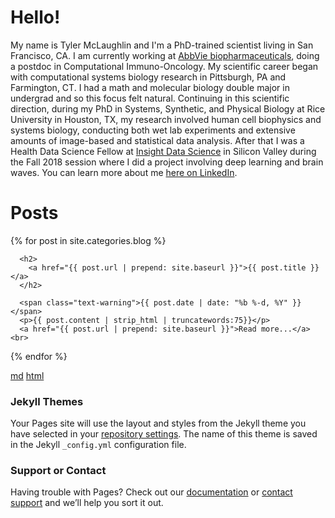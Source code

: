 # Hello!

My name is Tyler McLaughlin and I'm a PhD-trained scientist living in San Francisco, CA.  I am currently working at [AbbVie biopharmaceuticals](https://www.abbvie.com/), doing a postdoc in Computational Immuno-Oncology.  My scientific career began with computational systems biology research in Pittsburgh, PA and Farmington, CT.  I had a math and molecular biology double major in undergrad and so this focus felt natural.  Continuing in this scientific direction, during my PhD in Systems, Synthetic, and Physical Biology at Rice University in Houston, TX, my research involved human cell biophysics and systems biology, conducting both wet lab experiments and extensive amounts of image-based and statistical data analysis.   After that I was a Health Data Science Fellow at [Insight Data Science](https://www.insighthealthdata.com) in Silicon Valley during the Fall 2018 session where I did a project involving deep learning and brain waves.  You can learn more about me [here on LinkedIn](www.linkedin.com/in/r-tyler-mclaughlin-phd).

# Posts

<ul style="padding-left:0px;">
  {% for post in site.categories.blog %}

      <h2>
        <a href="{{ post.url | prepend: site.baseurl }}">{{ post.title }}</a>
      </h2>

      <span class="text-warning">{{ post.date | date: "%b %-d, %Y" }}</span>
      <p>{{ post.content | strip_html | truncatewords:75}}</p>
      <a href="{{ post.url | prepend: site.baseurl }}">Read more...</a><br>

  {% endfor %}
</ul>




[md](_posts/2018-04-29-jazz-scale-networks.md)
[html](_posts/2018-04-29-jazz-scale-networks.html)



### Jekyll Themes

Your Pages site will use the layout and styles from the Jekyll theme you have selected in your [repository settings](https://github.com/TylerMclaughlin/tylermclaughlin.github.io/settings). The name of this theme is saved in the Jekyll `_config.yml` configuration file.

### Support or Contact

Having trouble with Pages? Check out our [documentation](https://help.github.com/categories/github-pages-basics/) or [contact support](https://github.com/contact) and we’ll help you sort it out.
